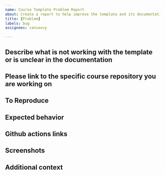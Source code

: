 ```yaml
---
name: Course Template Problem Report
about: Create a report to help improve the template and its documentation
title: [Problem]
labels: bug
assignees: cansavvy

---
```


## Describe what is not working with the template or is unclear in the documentation
<!-- A clear and concise description of what the bug is. -->

## Please link to the specific course repository you are working on

## To Reproduce
<!-- Steps to reproduce the behavior:
1. Go to '...'
2. Click on '....'
3. Scroll down to '....'
4. See error -->

## Expected behavior
<!-- A clear and concise description of what you expected to happen. -->

## Github actions links
<!-- If applicable please link to the Github actions that has failed. -->

## Screenshots
<!-- If applicable, add screenshots to help explain your problem. -->

## Additional context
<!-- Add any other context about the problem here. -->
